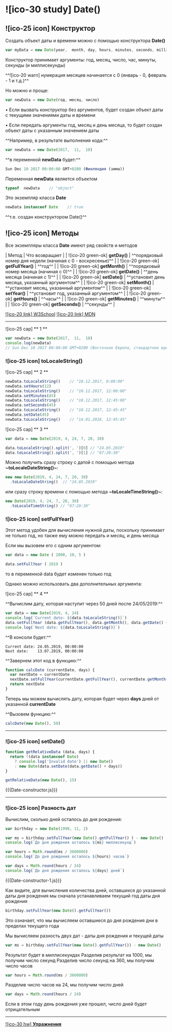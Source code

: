 # ![ico-30 study] Date()


## ![ico-25 icon] Конструктор

Создать объект даты и времени можно с помощью конструктора **Date()**

~~~js
var myData = new Date(year,  month, day, hours, minutes, seconds, milliseconds)
~~~

Конструктор принимает аргументы: год, месяц, число, час, минуты, секунды (и миллисекунды)

^^![ico-20 warn] нумерация месяцев начинается с 0 (январь - 0, февраль - 1 и т.д.)^^

Но можно и проще:

~~~js
var newData = new Date(год, месяц, число)
~~~

• Если вызвать конструктор без аргументов, будет создан объект даты с текущими значениями даты и времени

• Если передать аргументы год, месяц и день месяца, то будет создан объект даты с указанным значением даты

^^Например, в результате выполнения кода:^^

~~~js
var newData = new Date(2017,  11,  10)
~~~

^^в переменной **newData**  будет:^^

~~~js
Sun Dec 10 2017 00:00:00 GMT+0200 (Финляндия (зима))
~~~

Переменная  **newData**  является объектом

~~~js
typeof  newData    // "object"
~~~

Это экземпляр класса **Date**

~~~js
newData instanceof Date    // true
~~~

^^т.е. создан конструктором Date()^^

## ![ico-25 icon] Методы

Все экземпляры класса **Date** имеют ряд свойств и методов

| Метод | Что возвращает |
| ![ico-20 green-ok] **getDay()** | ^^порядковый номер дня недели (начиная с  0 - воскресенье)^^ |
| ![ico-20 green-ok] **getFullYear()** | ^^год^^ |
| ![ico-20 green-ok] **getMonth()** | ^^порядковый номер месяца (начиная с  0)^^ |
| ![ico-20 green-ok] **getDate()** | ^^день месяца (начиная с  1)^^ |
| ![ico-20 green-ok] **setDate()** | ^^установит день месяца, указанный аргументом^^ |
| ![ico-20 green-ok] **setMonth()** | ^^установит месяц, указанный аргументом^^ |
| ![ico-20 green-ok] **setYear()** | ^^установит год, указанный аргументом^^ |
| ![ico-20 green-ok] **getHours()** | ^^часы^^ |
| ![ico-20 green-ok] **getMinutes()** | ^^минуты^^ |
| ![ico-20 green-ok] **getSeconds()** | ^^секунды^^ |

[![ico-20 link] W3School](https://www.w3schools.com/js/js_date_methods.asp)
[![ico-20 link] MDN](https://developer.mozilla.org/ru/docs/Web/JavaScript/Reference/Global_Objects/Date)

______________________________________________

![ico-25 cap] ** 1 **

~~~js
var newData = new Date(2017,  11,  10)
console.log(newData)
// Sun Dec 10 2017 00:00:00 GMT+0200 (Восточная Европа, стандартное время)
~~~

### ![ico-25 icon] toLocaleString()

![ico-25 cap] ** 2 **

~~~js
newData.toLocaleString()    // "10.12.2017, 0:00:00"
newData.setHours(12)
newData.toLocaleString()    // "10.12.2017, 12:00:00"
newData.setMinutes(45)
newData.toLocaleString()    // "10.12.2017, 12:45:00"
newData.setSeconds(45)
newData.toLocaleString()    // "10.12.2017, 12:45:45"
newData.setDate(45)
newData.toLocaleString()    // "14.01.2018, 12:45:45"
~~~

![ico-25 cap] ** 3 **

~~~js
var data = new Date(2019, 4, 24, 7, 20, 30)

data.toLocaleString().split(', ')[0] // "24.05.2019"
data.toLocaleString().split(', ')[1] // "07:20:30"
~~~

Можно получить сразу строку с датой с помощью метода **~toLocaleDateString()~**:

~~~js
new new Date(2019, 4, 24, 7, 20, 30)
  .toLocaleDateString()  // "24.05.2019"
~~~

или сразу строку времени с помощью метода **~toLocaleTimeString()~**:

~~~js
new Date(2019, 4, 24, 7, 20, 30)
  .toLocaleTimeString() // "07:20:30"
~~~

### ![ico-25 icon] setFullYear()

Этот метод удобен для вычисления нужной даты, поскольку принимает не только год, но также ему можно передать и месяц, и день месяца

Если мы вызовем его с одним аргументом:

~~~js
var data = new Date ( 2000, 10, 5 )

data.setFullYear ( 2019 )
~~~

то в переменной data будет изменен только год

Однако можно использовать два дополнительных аргумента:

![ico-25 cap] ** 4 **

^^Вычислим дату, которая наступит через 50 дней после 24/05/2019:^^

~~~js
var data = new Date(2019, 4, 24)
console.log(`Current date: ${data.toLocaleString()}`)
data.setFullYear (data.getFullYear(), data.getMonth(), data.getDate() + 50)
console.log(`Next date: ${data.toLocaleString()}`)
~~~

^^В консоли будет:^^

~~~console
Current date: 24.05.2019, 00:00:00
Next date:    13.07.2019, 00:00:00
~~~

^^Завернем этот код в функцию:^^

~~~js
function calcDate (currentDate, days) {
  var nextDate = currentDate
  nextDate.setFullYear(currentDate.getFullYear(), currentDate.getMonth(), currentDate.getDate() + days)
  return nextDate
}
~~~

Теперь мы можем вычислять дату, которая будет через **days** дней от указанной **currentDate**

^^Вызовем функцию:^^

~~~js
calcDate(new Date(), 50)
~~~

_____________________________________________________

### ![ico-25 icon] setDate()

~~~js
function getRelativeData (data, days) {
  return !(data instanceof Date)
    ? console.log('Invalid date') || new Date()
    : new Date(data.setDate(data.getDate() + days))
}

getRelativeData(new Date(), 15)
~~~

{{{Date-constructor.js}}}


_________________________________________________________

### ![ico-25 icon] Разность дат

Вычислим, сколько дней осталось до дня рождения:

~~~js
var birthday = new Date(1990, 11, 2)

var ms = birthday.setFullYear(new Date().getFullYear() ) - new Date()
console.log(`До дня рождения осталось ${ms} миллисекунд`)

var hours = Math.round(ms / 3600000)
console.log(`До дня рождения осталось ${hours} часов`)

var days = Math.round(hours / 24)
console.log(`До дня рождения осталось ${days} дней`)
~~~

{{{Date-constructor-1.js}}}

Как видите, для вычисления количества дней, оставшихся до указанной даты дня рождения мы сначала устанавливаем текущий год даты дня рождения

~~~js
birthday.setFullYear(new Date().getFullYear())
~~~

Это означает, что мы вычисляем оставшиеся до дня рождения дни в пределах текущего года

Мы вычисляем разность двух дат - даты дня рождения и текущей даты

~~~js
var ms = birthday.setFullYear(new Date().getFullYear()) - new Date()
~~~

Результат будет в миллисекундах
Разделив результат на 1000, мы получим число секунд
Разделив число секунд на 360, мы получим число часов

~~~js
var hours = Math.round(ms / 3600000)
~~~

Разделив число часов на 24, мы получим число дней

~~~js
var days = Math.round(hours / 24)
~~~

Если в этом году день рождения уже прошел, число дней будет отрицательным

_________________________________________

[![ico-30 hw] **Упражнения**](https://docs.google.com/forms/d/e/1FAIpQLScAFYBPpPFxuhTyuT6izba6WKRIN3ETICHKf_IIWCIL0qzkIQ/viewform)
